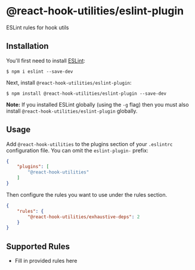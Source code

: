 # @react-hook-utilities/eslint-plugin

ESLint rules for hook utils

## Installation

You'll first need to install [ESLint](http://eslint.org):

```
$ npm i eslint --save-dev
```

Next, install `@react-hook-utilities/eslint-plugin`:

```
$ npm install @react-hook-utilities/eslint-plugin --save-dev
```

**Note:** If you installed ESLint globally (using the `-g` flag) then you must also install `@react-hook-utilities/eslint-plugin` globally.

## Usage

Add `@react-hook-utilities` to the plugins section of your `.eslintrc` configuration file. You can omit the `eslint-plugin-` prefix:

```json
{
    "plugins": [
        "@react-hook-utilities"
    ]
}
```


Then configure the rules you want to use under the rules section.

```json
{
    "rules": {
        "@react-hook-utilities/exhaustive-deps": 2
    }
}
```

## Supported Rules

* Fill in provided rules here





